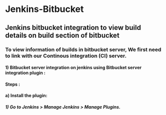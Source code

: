# Jenkins-Bitbucket
## Jenkins bitbucket integration to view build details on build section of bitbucket
### To view information of builds in bitbucket server, We first need to link with our Continous integration (CI) server.
#### 1) Bitbucket server integration on jenkins using Bitbucket server integration plugin : 
#### Steps : 
#### a) Install the plugin: 
##### 1) Go to Jenkins > Manage Jenkins > Manage Plugins.
